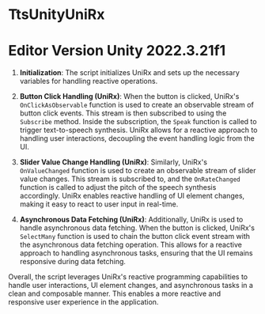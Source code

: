 # TtsUnityUniRx

# Editor Version Unity 2022.3.21f1

1. **Initialization**: The script initializes UniRx and sets up the necessary variables for handling reactive operations.

2. **Button Click Handling (UniRx)**: When the button is clicked, UniRx's `OnClickAsObservable` function is used to create an observable stream of button click events. This stream is then subscribed to using the `Subscribe` method. Inside the subscription, the `Speak` function is called to trigger text-to-speech synthesis. UniRx allows for a reactive approach to handling user interactions, decoupling the event handling logic from the UI.

3. **Slider Value Change Handling (UniRx)**: Similarly, UniRx's `OnValueChanged` function is used to create an observable stream of slider value changes. This stream is subscribed to, and the `OnRateChanged` function is called to adjust the pitch of the speech synthesis accordingly. UniRx enables reactive handling of UI element changes, making it easy to react to user input in real-time.

4. **Asynchronous Data Fetching (UniRx)**: Additionally, UniRx is used to handle asynchronous data fetching. When the button is clicked, UniRx's `SelectMany` function is used to chain the button click event stream with the asynchronous data fetching operation. This allows for a reactive approach to handling asynchronous tasks, ensuring that the UI remains responsive during data fetching.

Overall, the script leverages UniRx's reactive programming capabilities to handle user interactions, UI element changes, and asynchronous tasks in a clean and composable manner. This enables a more reactive and responsive user experience in the application.
